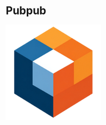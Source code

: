 # Pubpub
<style>
#center {
  display: block;
  margin-left: auto;
  margin-right: auto;
}
</style>
![pubpub_logo](/priv/static/images/pubpub_logo.png#center)
